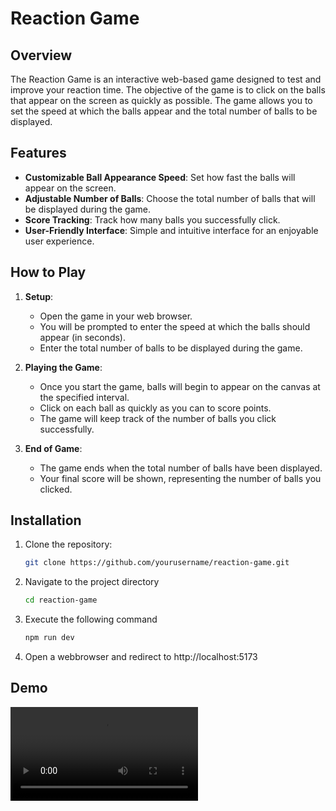 # Reaction Game

## Overview

The Reaction Game is an interactive web-based game designed to test and improve your reaction time. The objective of the game is to click on the balls that appear on the screen as quickly as possible. The game allows you to set the speed at which the balls appear and the total number of balls to be displayed.

## Features

- **Customizable Ball Appearance Speed**: Set how fast the balls will appear on the screen.
- **Adjustable Number of Balls**: Choose the total number of balls that will be displayed during the game.
- **Score Tracking**: Track how many balls you successfully click.
- **User-Friendly Interface**: Simple and intuitive interface for an enjoyable user experience.

## How to Play

1. **Setup**:
   - Open the game in your web browser.
   - You will be prompted to enter the speed at which the balls should appear (in seconds).
   - Enter the total number of balls to be displayed during the game.

2. **Playing the Game**:
   - Once you start the game, balls will begin to appear on the canvas  at the specified interval.
   - Click on each ball as quickly as you can to score points.
   - The game will keep track of the number of balls you click successfully.

3. **End of Game**:
   - The game ends when the total number of balls have been displayed.
   - Your final score will be shown, representing the number of balls you clicked.

## Installation

1. Clone the repository:
   ```bash
   git clone https://github.com/yourusername/reaction-game.git
2. Navigate to the project directory
    ```bash
    cd reaction-game
3. Execute the following command
    ```bash
    npm run dev

4. Open a webbrowser and redirect to http://localhost:5173

## Demo
![](./video/video.webm)


